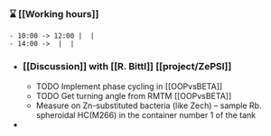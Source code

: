### ⌛️ [[Working hours]]
	- 10:00 -> 12:00 |  |
	- 14:00 ->  |  |
- ### [[Discussion]] with [[R. Bittl]] [[project/ZePSI]]
	- TODO Implement phase cycling in [[OOPvsBETA]]
	- TODO Get turning angle from RMTM [[OOPvsBETA]]
	- Measure on Zn-substituted bacteria (like Zech) – sample Rb. spheroidal HC(M266) in the container number 1 of the tank
-